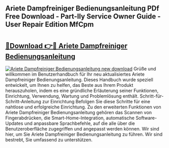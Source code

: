## Ariete Dampfreiniger Bedienungsanleitung PDf Free Download - Part-lIy Service Owner Guide - User Repair Edition MfCpm

# <h2><a href="http://df1jxmm.blite.top/?on=Ariete+Dampfreiniger+Bedienungsanleitung">🔗Download 👉🔴 Ariete Dampfreiniger Bedienungsanleitung</a></h2>

[![Ariete Dampfreiniger Bedienungsanleitung new download](https://i.imgur.com/lujVjoI.png)](http://df1jxmm.blite.top/?on=Ariete+Dampfreiniger+Bedienungsanleitung)
Grüße und willkommen im Benutzerhandbuch für Ihr neu aktualisiertes Ariete Dampfreiniger Bedienungsanleitung. Dieses Handbuch wurde speziell entwickelt, um Ihnen zu helfen, das Beste aus Ihrem Produkt herauszuholen, indem es eine gründliche Erläuterung seiner Funktionen, Einrichtung, Verwendung, Wartung und Problemlösung enthält. Schritt-für-Schritt-Anleitung zur Einrichtung Befolgen Sie diese Schritte für eine nahtlose und erfolgreiche Einrichtung. Zu den erweiterten Funktionen von Ariete Dampfreiniger Bedienungsanleitung gehören das Scannen von Fingerabdrücken, die Smart-Home-Integration, automatische Software-Updates und anpassbare Sprachbefehle, auf die alle über die Benutzeroberfläche zugegriffen und angepasst werden können. Wir sind hier, um Sie Ariete Dampfreiniger Bedienungsanleitung zu führen. Wir sind bestrebt, Sie umfassend zu unterstützen.
